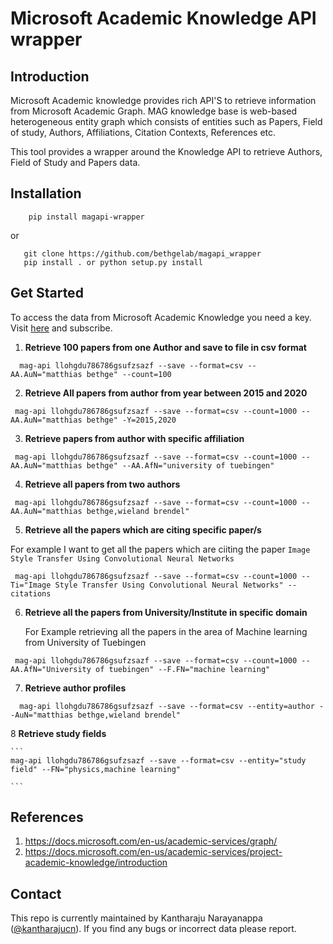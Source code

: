 
# Microsoft Academic Knowledge API wrapper

## Introduction

Microsoft Academic knowledge provides rich API'S to retrieve information from 
Microsoft Academic Graph. MAG knowledge base is web-based heterogeneous entity graph which consists of entities such as Papers, 
Field of study, Authors, Affiliations, Citation Contexts, References etc.

This tool provides a wrapper around the Knowledge API to retrieve Authors, Field of Study and Papers data.


## Installation

```
    pip install magapi-wrapper
```

or 

```
   git clone https://github.com/bethgelab/magapi_wrapper
   pip install . or python setup.py install
```



## Get Started

To access the data from Microsoft Academic Knowledge you need a key. Visit [here](https://msr-apis.portal.azure-api.net/) and subscribe.


1. **Retrieve 100 papers from one Author and save to file in csv format**

 ```
   mag-api llohgdu786786gsufzsazf --save --format=csv --AA.AuN="matthias bethge" --count=100

 ```
2. **Retrieve All papers from author from year between 2015 and 2020**

  ```
   mag-api llohgdu786786gsufzsazf --save --format=csv --count=1000 --AA.AuN="matthias bethge" -Y=2015,2020

  ```
3. **Retrieve papers from author with specific affiliation**
    
  ```
   mag-api llohgdu786786gsufzsazf --save --format=csv --count=1000 --AA.AuN="matthias bethge" --AA.AfN="university of tuebingen"

  ```
4. **Retrieve all papers from two authors**

  ```
   mag-api llohgdu786786gsufzsazf --save --format=csv --count=1000 --AA.AuN="matthias bethge,wieland brendel"

  ```
5. **Retrieve all the papers which are citing specific paper/s**

For example I want to get all the papers which are ciiting the paper `Image Style Transfer Using Convolutional Neural Networks`

  ```
   mag-api llohgdu786786gsufzsazf --save --format=csv --count=1000 --Ti="Image Style Transfer Using Convolutional Neural Networks" --citations

  ```

6. **Retrieve all the papers from University/Institute in specific domain**

    For Example retrieving all the papers in the area of Machine learning from University of Tuebingen


  ```
   mag-api llohgdu786786gsufzsazf --save --format=csv --count=1000 --AA.AfN="University of tuebingen" --F.FN="machine learning"

  ```
7. **Retrieve author profiles**

  ```
    mag-api llohgdu786786gsufzsazf --save --format=csv --entity=author --AuN="matthias bethge,wieland brendel"

  ```
   
8 **Retrieve study fields**

    ```
    mag-api llohgdu786786gsufzsazf --save --format=csv --entity="study field" --FN="physics,machine learning"

    ```

## References
1. https://docs.microsoft.com/en-us/academic-services/graph/
2. https://docs.microsoft.com/en-us/academic-services/project-academic-knowledge/introduction


## Contact

This repo is currently maintained by Kantharaju Narayanappa ([@kantharajucn](http://github.com/kantharaju)).
If you find any bugs or incorrect data please report.